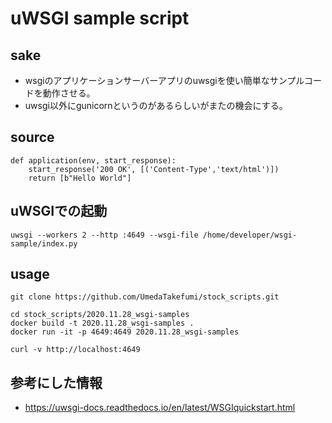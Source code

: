 # uWSGI sample script 

## sake

* wsgiのアプリケーションサーバーアプリのuwsgiを使い簡単なサンプルコードを動作させる。
* uwsgi以外にgunicornというのがあるらしいがまたの機会にする。

## source

```
def application(env, start_response):
    start_response('200 OK', [('Content-Type','text/html')])
    return [b"Hello World"]
```

## uWSGIでの起動

```
uwsgi --workers 2 --http :4649 --wsgi-file /home/developer/wsgi-sample/index.py
```

## usage

```
git clone https://github.com/UmedaTakefumi/stock_scripts.git
```
```
cd stock_scripts/2020.11.28_wsgi-samples
docker build -t 2020.11.28_wsgi-samples .
docker run -it -p 4649:4649 2020.11.28_wsgi-samples
```

```
curl -v http://localhost:4649
```

## 参考にした情報

* https://uwsgi-docs.readthedocs.io/en/latest/WSGIquickstart.html
